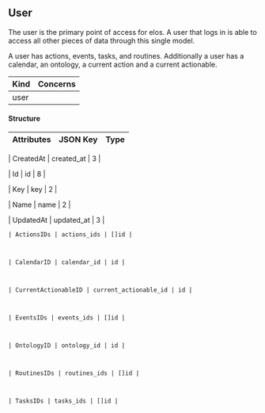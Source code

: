 



User
----------

The user is the primary point of access for elos. A user that logs in is able to access all other pieces of data through this single model.

A user has actions, events, tasks, and routines. Additionally a user has a calendar, an ontology, a current action and a current actionable.


| Kind             | Concerns   |
| ---------------- | ---------- |
| user  |            |

#### Structure
| Attributes    | JSON Key      | Type          |
| ------------- | ------------- | ------------- |

| CreatedAt | created_at | 3 |

| Id | id | 8 |

| Key | key | 2 |

| Name | name | 2 |

| UpdatedAt | updated_at | 3 |



    | ActionsIDs | actions_ids | []id |



    | CalendarID | calendar_id | id |



    | CurrentActionableID | current_actionable_id | id |



    | EventsIDs | events_ids | []id |



    | OntologyID | ontology_id | id |



    | RoutinesIDs | routines_ids | []id |



    | TasksIDs | tasks_ids | []id |





<!--- generated by metis/doc -->



